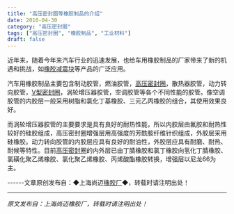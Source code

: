 ```yaml
---
title: "高压密封圈等橡胶制品的介绍"
date: 2010-04-30
category: "高压密封圈"
tags: ["高压密封圈", "橡胶制品", "工业材料"]
draft: false
---
```


近年来，随着今年来汽车行业的迅速发展，也给车用橡胶制品的厂家带来了新的机遇和挑战，如[橡胶减震块](http://www.smpolymer.com/)等产品的广泛应用。

汽车用橡胶制品主要包含制动胶管，燃油胶管，[高压密封圈](http://www.smpolymer.com/gaoyamifengquan/)，散热器胶管，动力转向胶管，[V型密封圈](http://www.smpolymer.com/)，涡轮增压器胶管，空调胶管等各个不同性能的胶管。像空调胶管的内胶层一般采用树脂和氯化丁基橡胶、三元乙丙橡胶的组合，其使用效果良好。

而涡轮增压器胶管的主要要求是具有良好的耐热性能，所以内胶层由氟胶和耐热性较好的硅胶组成，高压密封圈增强层用高强度的芳酰胺纤维针织组成，外胶层采用硅橡胶。动力转向胶管的内胶层应具有良好的耐油性，外胶层应具有耐磨、耐热、耐候等特性。目前[高压密封圈](http://www.smpolymer.com/gaoyamifengquan/)的内外层已由丁腈橡胶和氯丁橡胶向氢化丁腈橡胶、氯磺化聚乙烯橡胶、氯化聚乙烯橡胶、丙烯酸酯橡胶转换，增强层以尼龙66为主。

------文章原创发布自：◆上海尚迈[橡胶厂](http://www.smpolymer.com/)◆，转载时请注明出处！

---

*原文发布自：上海尚迈橡胶厂，转载时请注明出处！*
